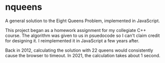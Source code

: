 # nqueens
A general solution to the Eight Queens Problem, implemented in JavaScript.

This project began as a homework assignment for my collegiate C++ course. The algorithm was given to us in psuedocode so I can't claim credit for designing it. I reimplemented it in JavaScript a few years after.

Back in 2012, calculating the solution with 22 queens would consistently cause the browser to timeout. In 2021, the calculation takes about 1 second.
